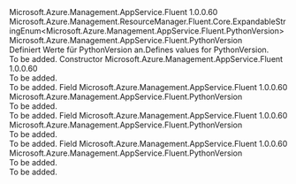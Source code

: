 <Type Name="PythonVersion" FullName="Microsoft.Azure.Management.AppService.Fluent.PythonVersion">
  <TypeSignature Language="C#" Value="public class PythonVersion : Microsoft.Azure.Management.ResourceManager.Fluent.Core.ExpandableStringEnum&lt;Microsoft.Azure.Management.AppService.Fluent.PythonVersion&gt;" />
  <TypeSignature Language="ILAsm" Value=".class public auto ansi beforefieldinit PythonVersion extends Microsoft.Azure.Management.ResourceManager.Fluent.Core.ExpandableStringEnum`1&lt;class Microsoft.Azure.Management.AppService.Fluent.PythonVersion&gt;" />
  <TypeSignature Language="DocId" Value="T:Microsoft.Azure.Management.AppService.Fluent.PythonVersion" />
  <TypeSignature Language="VB.NET" Value="Public Class PythonVersion&#xA;Inherits ExpandableStringEnum(Of PythonVersion)" />
  <TypeSignature Language="F#" Value="type PythonVersion = class&#xA;    inherit ExpandableStringEnum&lt;PythonVersion&gt;" />
  <AssemblyInfo>
    <AssemblyName>Microsoft.Azure.Management.AppService.Fluent</AssemblyName>
    <AssemblyVersion>1.0.0.60</AssemblyVersion>
  </AssemblyInfo>
  <Base>
    <BaseTypeName>Microsoft.Azure.Management.ResourceManager.Fluent.Core.ExpandableStringEnum&lt;Microsoft.Azure.Management.AppService.Fluent.PythonVersion&gt;</BaseTypeName>
    <BaseTypeArguments>
      <BaseTypeArgument TypeParamName="!0">Microsoft.Azure.Management.AppService.Fluent.PythonVersion</BaseTypeArgument>
    </BaseTypeArguments>
  </Base>
  <Interfaces />
  <Docs>
    <summary>
            <span data-ttu-id="f6012-101">Definiert Werte für PythonVersion an.</span><span class="sxs-lookup"><span data-stu-id="f6012-101">Defines values for PythonVersion.</span></span>
            </summary>
    <remarks>To be added.</remarks>
  </Docs>
  <Members>
    <Member MemberName=".ctor">
      <MemberSignature Language="C#" Value="public PythonVersion ();" />
      <MemberSignature Language="ILAsm" Value=".method public hidebysig specialname rtspecialname instance void .ctor() cil managed" />
      <MemberSignature Language="DocId" Value="M:Microsoft.Azure.Management.AppService.Fluent.PythonVersion.#ctor" />
      <MemberSignature Language="VB.NET" Value="Public Sub New ()" />
      <MemberType>Constructor</MemberType>
      <AssemblyInfo>
        <AssemblyName>Microsoft.Azure.Management.AppService.Fluent</AssemblyName>
        <AssemblyVersion>1.0.0.60</AssemblyVersion>
      </AssemblyInfo>
      <Parameters />
      <Docs>
        <summary>To be added.</summary>
        <remarks>To be added.</remarks>
      </Docs>
    </Member>
    <Member MemberName="Off">
      <MemberSignature Language="C#" Value="public static readonly Microsoft.Azure.Management.AppService.Fluent.PythonVersion Off;" />
      <MemberSignature Language="ILAsm" Value=".field public static initonly class Microsoft.Azure.Management.AppService.Fluent.PythonVersion Off" />
      <MemberSignature Language="DocId" Value="F:Microsoft.Azure.Management.AppService.Fluent.PythonVersion.Off" />
      <MemberSignature Language="VB.NET" Value="Public Shared ReadOnly Off As PythonVersion " />
      <MemberSignature Language="F#" Value=" staticval mutable Off : Microsoft.Azure.Management.AppService.Fluent.PythonVersion" Usage="Microsoft.Azure.Management.AppService.Fluent.PythonVersion.Off" />
      <MemberType>Field</MemberType>
      <AssemblyInfo>
        <AssemblyName>Microsoft.Azure.Management.AppService.Fluent</AssemblyName>
        <AssemblyVersion>1.0.0.60</AssemblyVersion>
      </AssemblyInfo>
      <ReturnValue>
        <ReturnType>Microsoft.Azure.Management.AppService.Fluent.PythonVersion</ReturnType>
      </ReturnValue>
      <Docs>
        <summary>To be added.</summary>
        <remarks>To be added.</remarks>
      </Docs>
    </Member>
    <Member MemberName="V27">
      <MemberSignature Language="C#" Value="public static readonly Microsoft.Azure.Management.AppService.Fluent.PythonVersion V27;" />
      <MemberSignature Language="ILAsm" Value=".field public static initonly class Microsoft.Azure.Management.AppService.Fluent.PythonVersion V27" />
      <MemberSignature Language="DocId" Value="F:Microsoft.Azure.Management.AppService.Fluent.PythonVersion.V27" />
      <MemberSignature Language="VB.NET" Value="Public Shared ReadOnly V27 As PythonVersion " />
      <MemberSignature Language="F#" Value=" staticval mutable V27 : Microsoft.Azure.Management.AppService.Fluent.PythonVersion" Usage="Microsoft.Azure.Management.AppService.Fluent.PythonVersion.V27" />
      <MemberType>Field</MemberType>
      <AssemblyInfo>
        <AssemblyName>Microsoft.Azure.Management.AppService.Fluent</AssemblyName>
        <AssemblyVersion>1.0.0.60</AssemblyVersion>
      </AssemblyInfo>
      <ReturnValue>
        <ReturnType>Microsoft.Azure.Management.AppService.Fluent.PythonVersion</ReturnType>
      </ReturnValue>
      <Docs>
        <summary>To be added.</summary>
        <remarks>To be added.</remarks>
      </Docs>
    </Member>
    <Member MemberName="V34">
      <MemberSignature Language="C#" Value="public static readonly Microsoft.Azure.Management.AppService.Fluent.PythonVersion V34;" />
      <MemberSignature Language="ILAsm" Value=".field public static initonly class Microsoft.Azure.Management.AppService.Fluent.PythonVersion V34" />
      <MemberSignature Language="DocId" Value="F:Microsoft.Azure.Management.AppService.Fluent.PythonVersion.V34" />
      <MemberSignature Language="VB.NET" Value="Public Shared ReadOnly V34 As PythonVersion " />
      <MemberSignature Language="F#" Value=" staticval mutable V34 : Microsoft.Azure.Management.AppService.Fluent.PythonVersion" Usage="Microsoft.Azure.Management.AppService.Fluent.PythonVersion.V34" />
      <MemberType>Field</MemberType>
      <AssemblyInfo>
        <AssemblyName>Microsoft.Azure.Management.AppService.Fluent</AssemblyName>
        <AssemblyVersion>1.0.0.60</AssemblyVersion>
      </AssemblyInfo>
      <ReturnValue>
        <ReturnType>Microsoft.Azure.Management.AppService.Fluent.PythonVersion</ReturnType>
      </ReturnValue>
      <Docs>
        <summary>To be added.</summary>
        <remarks>To be added.</remarks>
      </Docs>
    </Member>
  </Members>
</Type>